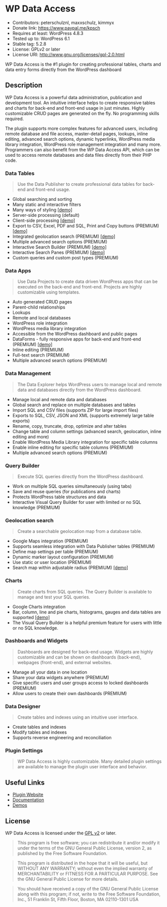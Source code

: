 # WP Data Access

* Contributors: peterschulznl, maxxschulz, kimmyx
* Donate link: https://www.paypal.me/kpsch
* Requires at least: WordPress 4.8.3
* Tested up to: WordPress 6.1
* Stable tag: 5.2.8
* License: GPLv2 or later
* License URI: http://www.gnu.org/licenses/gpl-2.0.html

WP Data Access is the #1 plugin for creating professional tables, charts and data entry forms directly from the WordPress dashboard

## Description
WP Data Access is a powerful data administration, publication and development tool. An intuitive interface helps to create responsive tables and charts for back-end and front-end usage in just minutes. Highly customizable CRUD pages are generated on the fly. No programming skills required.

The plugin supports more complex features for advanced users, including remote database and file access, master-detail pages, lookups, inline editing, advanced search options, dynamic hyperlinks, WordPress media library integration, WordPress role management integration and many more. Programmers can also benefit from the WP Data Access API, which can be used to access remote databases and data files directly from their PHP code.

### Data Tables
> Use the Data Publisher to create professional data tables for back-end and front-end usage.

* Global searching and sorting
* Many static and interactive filters
* Many ways of styling [[demo]](https://wpdataaccess.com/docs/data-publisher/styling-a-publication/)
* Server-side processing (default)
* Client-side processing [[demo]](https://wpdataaccess.com/row-grouping-client-side/)
* Export to CSV, Excel, PDF and SQL, Print and Copy buttons (PREMIUM) [[demo]](https://wpdataaccess.com/search-panes-demo-without-buttons/)
* Integrated geolocation search (PREMIUM) [[demo]](https://wpdataaccess.com/publication-using-geolocation/)
* Multiple advanced search options (PREMIUM)
* Interactive Search Builder (PREMIUM) [[demo]](https://wpdataaccess.com/search-builder-demo/)
* Interactive Search Panes (PREMIUM) [[demo]](https://wpdataaccess.com/search-panes-demo-without-buttons/)
* Custom queries and custom post types (PREMIUM)

### Data Apps
> Use Data Projects to create data driven WordPress apps that can be executed on the back-end and front-end. Projects are highly customizable using templates.

* Auto generated CRUD pages
* Parent-child relationships
* Lookups
* Remote and local databases
* WordPress role integration
* WordPress media library integration
* Accessible from the WordPress dashboard and public pages
* DataForms - fully responsive apps for back-end and front-end (PREMIUM) [[demo]](https://wpdataaccess.com/demos/data-forms-project-demo/)
* Inline editing (PREMIUM)
* Full-text search (PREMIUM)
* Multiple advanced search options (PREMIUM)

### Data Management
> The Data Explorer helps WordPress users to manage local and remote data and databases directly from the WordPress dashboard.

* Manage local and remote data and databases
* Global search and replace on multiple databases and tables
* Import SQL and CSV files (supports ZIP for large import files)
* Exports to SQL, CSV, JSON and XML (supports extremely large table exports)
* Rename, copy, truncate, drop, optimize and alter tables
* Change table and column settings (advanced search, geolocation, inline editing and more)
* Enable WordPress Media Library integration for specific table columns
* Enable inline editing for specific table columns (PREMIUM)
* Multiple advanced search options (PREMIUM)

### Query Builder
> Execute SQL queries directly from the WordPress dashboard.

* Work on multiple SQL queries simultaneously (using tabs)
* Save and reuse queries (for publications and charts)
* Protects WordPress table structures and data
* Interactive Visual Query Builder for user with limited or no SQL knowledge (PREMIUM)

### Geolocation search
> Create a searchable geolocation map from a database table.

* Google Maps integration (PREMIUM)
* Supports seamless integration with Data Publisher tables  (PREMIUM)
* Define map settings per table (PREMIUM)
* Dynamic marker layout configuration (PREMIUM)
* Use static or user location (PREMIUM)
* Search map within adjustable radius (PREMIUM) [[demo]](https://wpdataaccess.com/demos/geolocation-demo/)

### Charts
> Create charts from SQL queries. The Query Builder is available to manage and test your SQL queries.

* Google Charts integration
* Bar, column, line and pie charts, histograms, gauges and data tables are supported [[demo]](https://wpdataaccess.com/2022/06/16/chart-demo/)
* The Visual Query Builder is a helpful premium feature for users with little or no SQL knowledge.

### Dashboards and Widgets
> Dashboards are designed for back-end usage. Widgets are highly customizable and can be shown on dashboards (back-end), webpages (front-end), and external websites.

* Manage all your data in one location
* Share your data widgets anywhere (PREMIUM)
* Give specific users and user groups access to locked dashboards (PREMIUM)
* Allow users to create their own dashboards (PREMIUM)

### Data Designer
> Create tables and indexes using an intuitive user interface.

* Create tables and indexes
* Modify tables and indexes
* Supports reverse engineering and reconciliation

### Plugin Settings
> WP Data Access is highly customizable. Many detailed plugin settings are available to manage the plugin user interface and behavior.

## Useful Links
- [Plugin Website](https://wpdataaccess.com/)
- [Documentation](https://wpdataaccess.com/docs/documentation/)
- [Demos](https://wpdataaccess.com/demos/)

## License

WP Data Access is licensed under the [GPL v2](http://www.gnu.org/licenses/gpl-2.0.html) or later.

> This program is free software; you can redistribute it and/or modify
it under the terms of the GNU General Public License, version 2, as
published by the Free Software Foundation.

> This program is distributed in the hope that it will be useful,
but WITHOUT ANY WARRANTY; without even the implied warranty of
MERCHANTABILITY or FITNESS FOR A PARTICULAR PURPOSE.  See the
GNU General Public License for more details.

> You should have received a copy of the GNU General Public License
along with this program; if not, write to the Free Software
Foundation, Inc., 51 Franklin St, Fifth Floor, Boston, MA  02110-1301  USA
